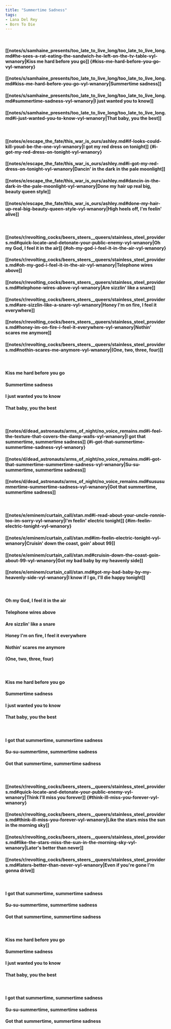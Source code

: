 ```yaml
---
title: "Summertime Sadness"
tags:
- Lana Del Rey
- Born To Die
---
```

&nbsp;
#### [[notes/s/samhaine_presents/too_late_to_live_long/too_late_to_live_long.md#he-sees-a-rat-eating-the-sandwich-he-left-on-the-tv-table-vyl-wnanory|Kiss me hard before you go]] {#kiss-me-hard-before-you-go-vyl-wnanory}
#### [[notes/s/samhaine_presents/too_late_to_live_long/too_late_to_live_long.md#kiss-me-hard-before-you-go-vyl-wnanory|Summertime sadness]]
#### [[notes/s/samhaine_presents/too_late_to_live_long/too_late_to_live_long.md#summertime-sadness-vyl-wnanory|I just wanted you to know]]
#### [[notes/s/samhaine_presents/too_late_to_live_long/too_late_to_live_long.md#i-just-wanted-you-to-know-vyl-wnanory|That baby, you the best]]
&nbsp;
#### [[notes/e/escape_the_fate/this_war_is_ours/ashley.md#if-looks-could-kill-youd-be-the-one-vyl-wnanory|I got my red dress on tonight]] {#i-got-my-red-dress-on-tonight-vyl-wnanory}
#### [[notes/e/escape_the_fate/this_war_is_ours/ashley.md#i-got-my-red-dress-on-tonight-vyl-wnanory|Dancin' in the dark in the pale moonlight]]
#### [[notes/e/escape_the_fate/this_war_is_ours/ashley.md#dancin-in-the-dark-in-the-pale-moonlight-vyl-wnanory|Done my hair up real big, beauty queen style]]
#### [[notes/e/escape_the_fate/this_war_is_ours/ashley.md#done-my-hair-up-real-big-beauty-queen-style-vyl-wnanory|High heels off, I'm feelin' alive]]
&nbsp;
#### [[notes/r/revolting_cocks/beers_steers__queers/stainless_steel_providers.md#quick-locate-and-detonate-your-public-enemy-vyl-wnanory|Oh my God, I feel it in the air]] {#oh-my-god-i-feel-it-in-the-air-vyl-wnanory}
#### [[notes/r/revolting_cocks/beers_steers__queers/stainless_steel_providers.md#oh-my-god-i-feel-it-in-the-air-vyl-wnanory|Telephone wires above]]
#### [[notes/r/revolting_cocks/beers_steers__queers/stainless_steel_providers.md#telephone-wires-above-vyl-wnanory|Are sizzlin' like a snare]]
#### [[notes/r/revolting_cocks/beers_steers__queers/stainless_steel_providers.md#are-sizzlin-like-a-snare-vyl-wnanory|Honey I'm on fire, I feel it everywhere]]
#### [[notes/r/revolting_cocks/beers_steers__queers/stainless_steel_providers.md#honey-im-on-fire-i-feel-it-everywhere-vyl-wnanory|Nothin' scares me anymore]]
#### [[notes/r/revolting_cocks/beers_steers__queers/stainless_steel_providers.md#nothin-scares-me-anymore-vyl-wnanory|(One, two, three, four)]]
&nbsp;
#### Kiss me hard before you go
#### Summertime sadness
#### I just wanted you to know
#### That baby, you the best
&nbsp;
#### [[notes/d/dead_astronauts/arms_of_night/no_voice_remains.md#i-feel-the-texture-that-covers-the-damp-walls-vyl-wnanory|I got that summertime, summertime sadness]] {#i-got-that-summertime-summertime-sadness-vyl-wnanory}
#### [[notes/d/dead_astronauts/arms_of_night/no_voice_remains.md#i-got-that-summertime-summertime-sadness-vyl-wnanory|Su-su-summertime, summertime sadness]]
#### [[notes/d/dead_astronauts/arms_of_night/no_voice_remains.md#sususummertime-summertime-sadness-vyl-wnanory|Got that summertime, summertime sadness]]
&nbsp;
#### [[notes/e/eminem/curtain_call/stan.md#i-read-about-your-uncle-ronnie-too-im-sorry-vyl-wnanory|I'm feelin' electric tonight]] {#im-feelin-electric-tonight-vyl-wnanory}
#### [[notes/e/eminem/curtain_call/stan.md#im-feelin-electric-tonight-vyl-wnanory|Cruisin' down the coast, goin' about 99]]
#### [[notes/e/eminem/curtain_call/stan.md#cruisin-down-the-coast-goin-about-99-vyl-wnanory|Got my bad baby by my heavenly side]]
#### [[notes/e/eminem/curtain_call/stan.md#got-my-bad-baby-by-my-heavenly-side-vyl-wnanory|I know if I go, I'll die happy tonight]]
&nbsp;
#### Oh my God, I feel it in the air
#### Telephone wires above
#### Are sizzlin' like a snare
#### Honey I'm on fire, I feel it everywhere
#### Nothin' scares me anymore
#### (One, two, three, four)
&nbsp;
#### Kiss me hard before you go
#### Summertime sadness
#### I just wanted you to know
#### That baby, you the best
&nbsp;
#### I got that summertime, summertime sadness
#### Su-su-summertime, summertime sadness
#### Got that summertime, summertime sadness
&nbsp;
#### [[notes/r/revolting_cocks/beers_steers__queers/stainless_steel_providers.md#quick-locate-and-detonate-your-public-enemy-vyl-wnanory|Think I'll miss you forever]] {#think-ill-miss-you-forever-vyl-wnanory}
#### [[notes/r/revolting_cocks/beers_steers__queers/stainless_steel_providers.md#think-ill-miss-you-forever-vyl-wnanory|Like the stars miss the sun in the morning sky]]
#### [[notes/r/revolting_cocks/beers_steers__queers/stainless_steel_providers.md#like-the-stars-miss-the-sun-in-the-morning-sky-vyl-wnanory|Later's better than never]]
#### [[notes/r/revolting_cocks/beers_steers__queers/stainless_steel_providers.md#laters-better-than-never-vyl-wnanory|Even if you're gone I'm gonna drive]]
&nbsp;
#### I got that summertime, summertime sadness
#### Su-su-summertime, summertime sadness
#### Got that summertime, summertime sadness
&nbsp;
#### Kiss me hard before you go
#### Summertime sadness
#### I just wanted you to know
#### That baby, you the best
&nbsp;
#### I got that summertime, summertime sadness
#### Su-su-summertime, summertime sadness
#### Got that summertime, summertime sadness
